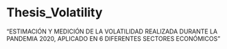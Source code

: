 # Thesis_Volatility
“ESTIMACIÓN Y MEDICIÓN DE LA VOLATILIDAD REALIZADA DURANTE LA PANDEMIA 2020, APLICADO EN 6 DIFERENTES SECTORES ECONÓMICOS”
